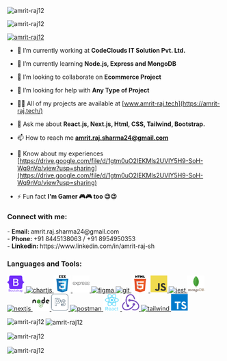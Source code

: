 <!-- <h1 align="center">Hi 👋, I'm Amrit-Raj-Sharma</h1> -->
<!-- <h3 align="center">A passionate Frontend developer from India.</h3> -->

<p align="left"> <img src="https://res.cloudinary.com/dcdchgx6z/image/upload/v1715401806/My_Bg_hagkf5.png" alt="amrit-raj12" /> </p>

<p align="left"> <img src="https://komarev.com/ghpvc/?username=amrit-raj12&label=Profile%20views&color=0e75b6&style=flat" alt="amrit-raj12" /> </p>

<p align="left"> <a href="https://github.com/ryo-ma/github-profile-trophy"><img src="https://github-profile-trophy.vercel.app/?username=amrit-raj12" alt="amrit-raj12" /></a> </p>

- 🔭 I’m currently working at **CodeClouds IT Solution Pvt. Ltd.**

- 🌱 I’m currently learning **Node.js, Express and MongoDB**

- 👯 I’m looking to collaborate on **Ecommerce Project**

- 🤝 I’m looking for help with **Any Type of Project**

- 👨‍💻 All of my projects are available at [www.amrit-raj.tech](https://amrit-raj.tech/)

- 💬 Ask me about **React.js, Next.js, Html, CSS, Tailwind, Bootstrap.**

- 📫 How to reach me **amrit.raj.sharma24@gmail.com**

- 📄 Know about my experiences [https://drive.google.com/file/d/1gtm0uO2IEKMIs2UVIY5H9-SoH-Wq9nVq/view?usp=sharing](https://drive.google.com/file/d/1gtm0uO2IEKMIs2UVIY5H9-SoH-Wq9nVq/view?usp=sharing)

- ⚡ Fun fact **I'm Gamer 🎮🎮 too 😉😉**

<h3 align="left">Connect with me:</h3> 
<p align="left">
  - <strong>Email: </strong> amrit.raj.sharma24@gmail.com<br>
  - <strong>Phone: </strong>+91 8445138063 / +91 8954950353<br>
  - <strong>Linkedin: </strong>https://www.linkedin.com/in/amrit-raj-sh<br>
</p>


<h3 align="left">Languages and Tools:</h3>
<p align="left"> <a href="https://getbootstrap.com" target="_blank" rel="noreferrer"> <img src="https://raw.githubusercontent.com/devicons/devicon/master/icons/bootstrap/bootstrap-plain-wordmark.svg" alt="bootstrap" width="40" height="40"/> </a> <a href="https://www.chartjs.org" target="_blank" rel="noreferrer"> <img src="https://www.chartjs.org/media/logo-title.svg" alt="chartjs" width="40" height="40"/> </a> <a href="https://www.w3schools.com/css/" target="_blank" rel="noreferrer"> <img src="https://raw.githubusercontent.com/devicons/devicon/master/icons/css3/css3-original-wordmark.svg" alt="css3" width="40" height="40"/> </a> <a href="https://expressjs.com" target="_blank" rel="noreferrer"> <img src="https://raw.githubusercontent.com/devicons/devicon/master/icons/express/express-original-wordmark.svg" alt="express" width="40" height="40"/> </a> <a href="https://www.figma.com/" target="_blank" rel="noreferrer"> <img src="https://www.vectorlogo.zone/logos/figma/figma-icon.svg" alt="figma" width="40" height="40"/> </a> <a href="https://git-scm.com/" target="_blank" rel="noreferrer"> <img src="https://www.vectorlogo.zone/logos/git-scm/git-scm-icon.svg" alt="git" width="40" height="40"/> </a> <a href="https://www.w3.org/html/" target="_blank" rel="noreferrer"> <img src="https://raw.githubusercontent.com/devicons/devicon/master/icons/html5/html5-original-wordmark.svg" alt="html5" width="40" height="40"/> </a> <a href="https://developer.mozilla.org/en-US/docs/Web/JavaScript" target="_blank" rel="noreferrer"> <img src="https://raw.githubusercontent.com/devicons/devicon/master/icons/javascript/javascript-original.svg" alt="javascript" width="40" height="40"/> </a> <a href="https://jestjs.io" target="_blank" rel="noreferrer"> <img src="https://www.vectorlogo.zone/logos/jestjsio/jestjsio-icon.svg" alt="jest" width="40" height="40"/> </a> <a href="https://www.mongodb.com/" target="_blank" rel="noreferrer"> <img src="https://raw.githubusercontent.com/devicons/devicon/master/icons/mongodb/mongodb-original-wordmark.svg" alt="mongodb" width="40" height="40"/> </a> <a href="https://nextjs.org/" target="_blank" rel="noreferrer"> <img src="https://cdn.worldvectorlogo.com/logos/nextjs-2.svg" alt="nextjs" width="40" height="40"/> </a> <a href="https://nodejs.org" target="_blank" rel="noreferrer"> <img src="https://raw.githubusercontent.com/devicons/devicon/master/icons/nodejs/nodejs-original-wordmark.svg" alt="nodejs" width="40" height="40"/> </a> <a href="https://www.photoshop.com/en" target="_blank" rel="noreferrer"> <img src="https://raw.githubusercontent.com/devicons/devicon/master/icons/photoshop/photoshop-line.svg" alt="photoshop" width="40" height="40"/> </a> <a href="https://postman.com" target="_blank" rel="noreferrer"> <img src="https://www.vectorlogo.zone/logos/getpostman/getpostman-icon.svg" alt="postman" width="40" height="40"/> </a> <a href="https://reactjs.org/" target="_blank" rel="noreferrer"> <img src="https://raw.githubusercontent.com/devicons/devicon/master/icons/react/react-original-wordmark.svg" alt="react" width="40" height="40"/> </a> <a href="https://redux.js.org" target="_blank" rel="noreferrer"> <img src="https://raw.githubusercontent.com/devicons/devicon/master/icons/redux/redux-original.svg" alt="redux" width="40" height="40"/> </a> <a href="https://tailwindcss.com/" target="_blank" rel="noreferrer"> <img src="https://www.vectorlogo.zone/logos/tailwindcss/tailwindcss-icon.svg" alt="tailwind" width="40" height="40"/> </a> <a href="https://www.typescriptlang.org/" target="_blank" rel="noreferrer"> <img src="https://raw.githubusercontent.com/devicons/devicon/master/icons/typescript/typescript-original.svg" alt="typescript" width="40" height="40"/> </a> </p>

<p><img align="left" src="https://github-readme-stats.vercel.app/api/top-langs?username=amrit-raj12&show_icons=true&locale=en&layout=compact" alt="amrit-raj12" /></p>

<p>&nbsp;<img align="center" src="https://github-readme-stats.vercel.app/api?username=amrit-raj12&show_icons=true&locale=en" alt="amrit-raj12" /></p>

<p><img align="center" src="https://github-readme-streak-stats.herokuapp.com/?user=amrit-raj12&" alt="amrit-raj12" /></p>


<p><img align="center" src="https://raw.githubusercontent.com/zingzy/zingzy/output/snake.svg" alt="amrit-raj12" /></p>
